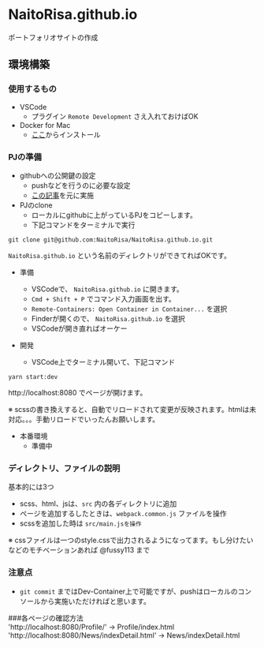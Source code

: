 # NaitoRisa.github.io
ポートフォリオサイトの作成

## 環境構築
### 使用するもの
- VSCode
  - プラグイン `Remote Development` さえ入れておけばOK
- Docker for Mac
  - [ここ](https://hub.docker.com/editions/community/docker-ce-desktop-mac/)からインストール

### PJの準備
- githubへの公開鍵の設定
  - pushなどを行うのに必要な設定
  - [この記事](https://qiita.com/shizuma/items/2b2f873a0034839e47ce)を元に実施
- PJのclone
  - ローカルにgithubに上がっているPJをコピーします。
  - 下記コマンドをターミナルで実行

```shell
git clone git@github.com:NaitoRisa/NaitoRisa.github.io.git
```

`NaitoRisa.github.io` という名前のディレクトリができてればOKです。

- 準備
  - VSCodeで、 `NaitoRisa.github.io` に開きます。
  - `Cmd + Shift + P` でコマンド入力画面を出す。
  - `Remote-Containers: Open Container in Container...` を選択
  - Finderが開くので、 `NaitoRisa.github.io` を選択
  - VSCodeが開き直ればオーケー

- 開発
  - VSCode上でターミナル開いて、下記コマンド

```shell
yarn start:dev
```

http://localhost:8080 でページが開けます。

※ scssの書き換えすると、自動でリロードされて変更が反映されます。htmlは未対応。。。手動リロードでいったんお願いします。

- 本番環境
  - 準備中

### ディレクトリ、ファイルの説明
基本的には3つ
- scss、html、jsは、`src` 内の各ディレクトリに追加
- ページを追加するしたときは、`webpack.common.js` ファイルを操作
- scssを追加した時は `src/main.jsを操作`

※ cssファイルは一つのstyle.cssで出力されるようになってます。もし分けたいなどのモチベーションあれば @fussy113 まで

### 注意点
-  `git commit` まではDev-Container上で可能ですが、pushはローカルのコンソールから実施いただければと思います。  

###各ページの確認方法  
'http://localhost:8080/Profile/' -> Profile/index.html  
'http://localhost:8080/News/indexDetail.html' -> News/indexDetail.html  
